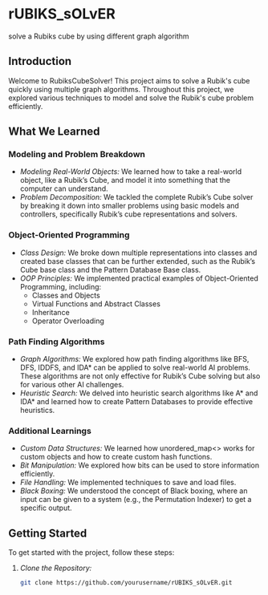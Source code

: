 # rUBIKS_sOLvER
solve a Rubiks cube by using different graph algorithm

## Introduction
Welcome to RubiksCubeSolver! This project aims to solve a Rubik's cube quickly using multiple graph algorithms. Throughout this project, we explored various techniques to model and solve the Rubik's cube problem efficiently.

## What We Learned

### Modeling and Problem Breakdown
- *Modeling Real-World Objects:* We learned how to take a real-world object, like a Rubik’s Cube, and model it into something that the computer can understand.
- *Problem Decomposition:* We tackled the complete Rubik’s Cube solver by breaking it down into smaller problems using basic models and controllers, specifically Rubik’s cube representations and solvers.

### Object-Oriented Programming
- *Class Design:* We broke down multiple representations into classes and created base classes that can be further extended, such as the Rubik’s Cube base class and the Pattern Database Base class.
- *OOP Principles:* We implemented practical examples of Object-Oriented Programming, including:
  - Classes and Objects
  - Virtual Functions and Abstract Classes
  - Inheritance
  - Operator Overloading

### Path Finding Algorithms
- *Graph Algorithms:* We explored how path finding algorithms like BFS, DFS, IDDFS, and IDA* can be applied to solve real-world AI problems. These algorithms are not only effective for Rubik’s Cube solving but also for various other AI challenges.
- *Heuristic Search:* We delved into heuristic search algorithms like A* and IDA* and learned how to create Pattern Databases to provide effective heuristics.

### Additional Learnings
- *Custom Data Structures:* We learned how unordered_map<> works for custom objects and how to create custom hash functions.
- *Bit Manipulation:* We explored how bits can be used to store information efficiently.
- *File Handling:* We implemented techniques to save and load files.
- *Black Boxing:* We understood the concept of Black boxing, where an input can be given to a system (e.g., the Permutation Indexer) to get a specific output.

## Getting Started
To get started with the project, follow these steps:

1. *Clone the Repository:*
   ```sh
   git clone https://github.com/yourusername/rUBIKS_sOLvER.git

